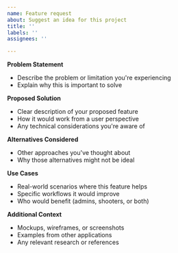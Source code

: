 ```yaml
---
name: Feature request
about: Suggest an idea for this project
title: ''
labels: ''
assignees: ''

---
```


**Problem Statement**
- Describe the problem or limitation you're experiencing
- Explain why this is important to solve

**Proposed Solution**
- Clear description of your proposed feature
- How it would work from a user perspective
- Any technical considerations you're aware of

**Alternatives Considered**
- Other approaches you've thought about
- Why those alternatives might not be ideal

**Use Cases**
- Real-world scenarios where this feature helps
- Specific workflows it would improve
- Who would benefit (admins, shooters, or both)

**Additional Context**
- Mockups, wireframes, or screenshots
- Examples from other applications
- Any relevant research or references
